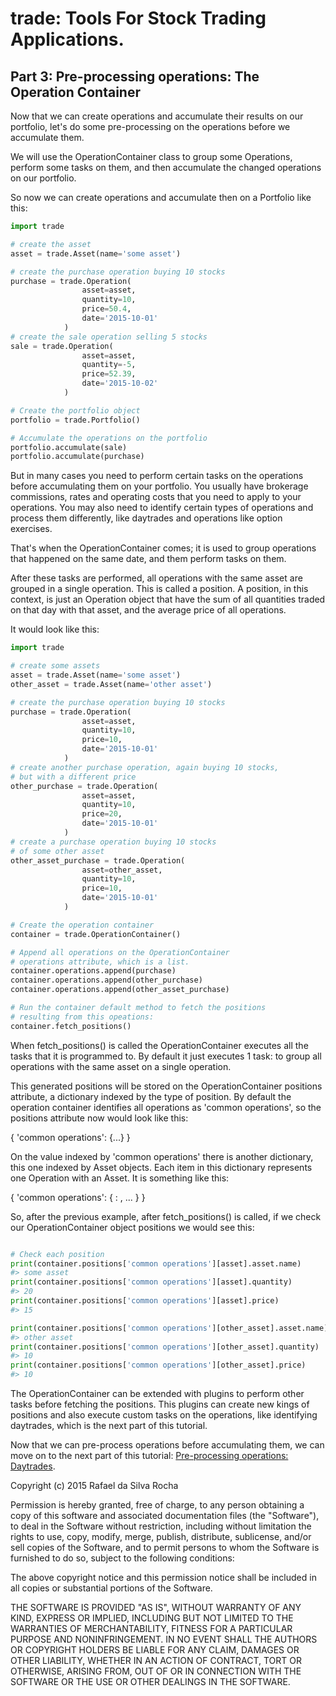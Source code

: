 # trade: Tools For Stock Trading Applications.

## Part 3: Pre-processing operations: The Operation Container
Now that we can create operations and accumulate their results on our
portfolio, let's do some pre-processing on the operations before we
accumulate them.

We will use the OperationContainer class to group some Operations, perform
some tasks on them, and then accumulate the changed operations on our
portfolio.

So now we can create operations and accumulate then on a Portfolio like this:

```python
import trade

# create the asset
asset = trade.Asset(name='some asset')

# create the purchase operation buying 10 stocks
purchase = trade.Operation(
                asset=asset,
                quantity=10,
                price=50.4,
                date='2015-10-01'
            )
# create the sale operation selling 5 stocks
sale = trade.Operation(
                asset=asset,
                quantity=-5,
                price=52.39,
                date='2015-10-02'
            )

# Create the portfolio object
portfolio = trade.Portfolio()

# Accumulate the operations on the portfolio
portfolio.accumulate(sale)
portfolio.accumulate(purchase)
```

But in many cases you need to perform certain tasks on the operations before
accumulating them on your portfolio. You usually have brokerage commissions,
rates and operating costs that you need to apply to your operations. You may
also need to identify certain types of operations and process them differently,
like daytrades and operations like option exercises.

That's when the OperationContainer comes; it is used to group operations that
happened on the same date, and them perform tasks on them.

After these tasks are performed, all operations with the same asset are grouped
in a single operation. This is called a position. A position, in this context,
is just an Operation object that have the sum of all quantities traded on that
day with that asset, and the average price of all operations.

It would look like this:

```python
import trade

# create some assets
asset = trade.Asset(name='some asset')
other_asset = trade.Asset(name='other asset')

# create the purchase operation buying 10 stocks
purchase = trade.Operation(
                asset=asset,
                quantity=10,
                price=10,
                date='2015-10-01'
            )
# create another purchase operation, again buying 10 stocks,
# but with a different price
other_purchase = trade.Operation(
                asset=asset,
                quantity=10,
                price=20,
                date='2015-10-01'
            )
# create a purchase operation buying 10 stocks
# of some other asset
other_asset_purchase = trade.Operation(
                asset=other_asset,
                quantity=10,
                price=10,
                date='2015-10-01'
            )

# Create the operation container
container = trade.OperationContainer()

# Append all operations on the OperationContainer
# operations attribute, which is a list.
container.operations.append(purchase)
container.operations.append(other_purchase)
container.operations.append(other_asset_purchase)

# Run the container default method to fetch the positions
# resulting from this opeations:
container.fetch_positions()
```

When fetch_positions() is called the OperationContainer executes all
the tasks that it is programmed to. By default it just executes 1 task:
to group all operations with the same asset on a single operation.

This generated positions will be stored on the OperationContainer
positions attribute, a dictionary indexed by the type of position. By default
the operation container identifies all operations as 'common operations', so
the positions attribute now would look like this:

{
    'common operations': {...}
}

On the value indexed by 'common operations' there is another dictionary, this
one indexed by Asset objects. Each item in this dictionary represents one
Operation with an Asset. It is something like this:

{
    'common operations':  {
        <Asset>: <Operation>,
        ...
    }
}

So, after the previous example, after fetch_positions() is called, if we
check our OperationContainer object positions we would see this:

```python

# Check each position
print(container.positions['common operations'][asset].asset.name)
#> some asset
print(container.positions['common operations'][asset].quantity)
#> 20
print(container.positions['common operations'][asset].price)
#> 15

print(container.positions['common operations'][other_asset].asset.name)
#> other asset
print(container.positions['common operations'][other_asset].quantity)
#> 10
print(container.positions['common operations'][other_asset].price)
#> 10
```

The OperationContainer can be extended with plugins to perform other tasks
before fetching the positions. This plugins can create new kings of positions
and also execute custom tasks on the operations, like identifying daytrades,
which is the next part of this tutorial.

Now that we can pre-process operations before accumulating them, we can move
on to the next part of this tutorial:
[Pre-processing operations: Daytrades](part_4).


Copyright (c) 2015 Rafael da Silva Rocha

Permission is hereby granted, free of charge, to any person obtaining a copy
of this software and associated documentation files (the "Software"), to deal
in the Software without restriction, including without limitation the rights
to use, copy, modify, merge, publish, distribute, sublicense, and/or sell
copies of the Software, and to permit persons to whom the Software is
furnished to do so, subject to the following conditions:

The above copyright notice and this permission notice shall be included in
all copies or substantial portions of the Software.

THE SOFTWARE IS PROVIDED "AS IS", WITHOUT WARRANTY OF ANY KIND, EXPRESS OR
IMPLIED, INCLUDING BUT NOT LIMITED TO THE WARRANTIES OF MERCHANTABILITY,
FITNESS FOR A PARTICULAR PURPOSE AND NONINFRINGEMENT. IN NO EVENT SHALL THE
AUTHORS OR COPYRIGHT HOLDERS BE LIABLE FOR ANY CLAIM, DAMAGES OR OTHER
LIABILITY, WHETHER IN AN ACTION OF CONTRACT, TORT OR OTHERWISE, ARISING FROM,
OUT OF OR IN CONNECTION WITH THE SOFTWARE OR THE USE OR OTHER DEALINGS IN
THE SOFTWARE.
